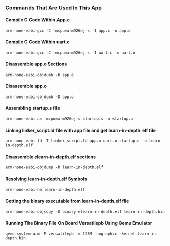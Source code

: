 ### Commands That Are Used In This App

#### Compile C Code Within App.c

```
arm-none-eabi-gcc -C -mcpu=arm926ej-s -I app.c -o app.o
```

#### Compile C Code Within uart.c

```
arm-none-eabi-gcc -C -mcpu=arm926ej-s -I uart.c -o uart.o
```

#### Disassemble app.o Sections

```
arm-none-eabi-objdumb -h app.o
```

#### Disassemble app.o

```
arm-none-eabi-objdumb -D app.o
```

#### Assembling startup.s file

```
arm-none-eabi-as -mcpu=arm926ej-s startup.s -o startup.o
```

#### Linking linker_script.ld file with app file and get learn-in-depth.elf file

```
arm-none-eabi-ld -T linker_script.ld app.o uart.o startup.o -o learn-in-depth.elf
```

#### Disassemble elearn-in-depth.elf sections

```
arm-none-eabi-objdump -h learn-in-depth.elf
```

#### Resolving learn-in-depth.elf Symbols

```
arm-none-eabi-nm learn-in-depth.elf
```

#### Getting the binary executable from learn-in-depth.elf file

```
arm-none-eabi-objcopy -O binary elearn-in-depth.elf learn-in-depth.bin
```

#### Running The Binary File On Board Versatilepb Using Qemu Emulator

```
qemu-system-arm -M versatilepb -m 128M -nographic -kernel learn-in-depth.bin
```
